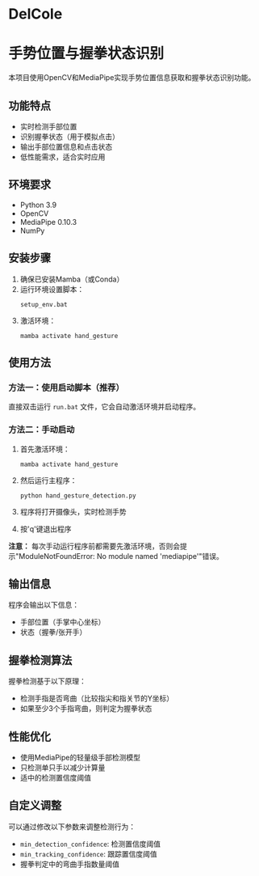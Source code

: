 # DelCole
# 手势位置与握拳状态识别

本项目使用OpenCV和MediaPipe实现手势位置信息获取和握拳状态识别功能。

## 功能特点

- 实时检测手部位置
- 识别握拳状态（用于模拟点击）
- 输出手部位置信息和点击状态
- 低性能需求，适合实时应用

## 环境要求

- Python 3.9
- OpenCV
- MediaPipe 0.10.3
- NumPy

## 安装步骤

1. 确保已安装Mamba（或Conda）
2. 运行环境设置脚本：
   ```
   setup_env.bat
   ```
3. 激活环境：
   ```
   mamba activate hand_gesture
   ```

## 使用方法

### 方法一：使用启动脚本（推荐）

直接双击运行 `run.bat` 文件，它会自动激活环境并启动程序。

### 方法二：手动启动

1. 首先激活环境：
   ```
   mamba activate hand_gesture
   ```

2. 然后运行主程序：
   ```
   python hand_gesture_detection.py
   ```

3. 程序将打开摄像头，实时检测手势
4. 按'q'键退出程序

**注意：** 每次手动运行程序前都需要先激活环境，否则会提示"ModuleNotFoundError: No module named 'mediapipe'"错误。

## 输出信息

程序会输出以下信息：
- 手部位置（手掌中心坐标）
- 状态（握拳/张开手）

## 握拳检测算法

握拳检测基于以下原理：
- 检测手指是否弯曲（比较指尖和指关节的Y坐标）
- 如果至少3个手指弯曲，则判定为握拳状态

## 性能优化

- 使用MediaPipe的轻量级手部检测模型
- 只检测单只手以减少计算量
- 适中的检测置信度阈值

## 自定义调整

可以通过修改以下参数来调整检测行为：
- `min_detection_confidence`: 检测置信度阈值
- `min_tracking_confidence`: 跟踪置信度阈值
- 握拳判定中的弯曲手指数量阈值
